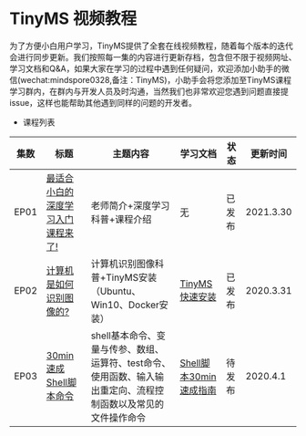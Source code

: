 # TinyMS 视频教程

为了方便小白用户学习，TinyMS提供了全套在线视频教程，随着每个版本的迭代会进行同步更新。我们按照每一集的内容进行更新存档，包含但不限于视频网址、学习文档和Q&A，如果大家在学习的过程中遇到任何疑问，欢迎添加小助手的微信(wechat:mindspore0328,备注：TinyMS)，小助手会将您添加至TinyMS课程学习群内，在群内与开发人员及时沟通，当然我们也非常欢迎您遇到问题直接提issue，这样也能帮助其他遇到同样的问题的开发者。

- 课程列表


| 集数 | 标题                                                                               | 主题内容                                                     | 学习文档               | 状态   | 更新时间  |
| ---- | ---------------------------------------------------------------------------------- | ------------------------------------------------------------ | ---------------------- | ------ | --------- |
| EP01 | [最适合小白的深度学习入门课程来了!](https://www.bilibili.com/video/BV1MB4y1P79S)   | 老师简介+深度学习科普+课程介绍                               | 无                     | 已发布 | 2021.3.30 |
| EP02 | [计算机是如何识别图像的?](https://www.bilibili.com/video/BV18v41187fX)             | 计算机识别图像科普+TinyMS安装（Ubuntu、Win10、Docker安装）   | [TinyMS快速安装](https://tinyms.readthedocs.io/zh_CN/latest/quickstart/install.html)         | 已发布 | 2020.3.31 |
| EP03 | [30min速成Shell脚本命令](https://www.bilibili.com/video/BV1vy4y1b7jh)              | shell基本命令、变量与传参、数组、运算符、test命令、使用函数、输入输出重定向、流程控制函数以及常见的文件操作命令 | [Shell脚本30min速成指南](https://github.com/tinyms-ai/tinyms/blob/main/tutorials/EP03/30min速成Shell脚本.md) | 待发布 | 2020.4.1 |
